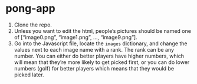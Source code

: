 # pong-app

1. Clone the repo.
2. Unless you want to edit the html, people’s pictures should be named one of [“image0.png”, “image1.png”, …, “image9.png”].
3. Go into the Javascript file, locate the `images` dictionary, and change the values next to each image name with a rank. The rank can be any number. You can either do better players have higher numbers, which will mean that they’re more likely to get picked first, or you can do lower numbers (golf) for better players which means that they would be picked later.
